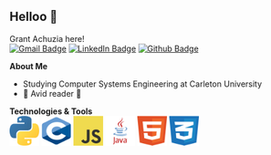 ## **Helloo** 👋

Grant Achuzia here! <br>
[![Gmail Badge](https://img.shields.io/badge/Gmail-D14836?style=for-the-badge&logo=gmail&logoColor=white&link=mailto:achuziaduby@gmail.com)](mailto:achuziaduby@gmail.com)
[![LinkedIn Badge](https://img.shields.io/badge/LinkedIn-0077B5?style=for-the-badge&logo=linkedin&logoColor=white&link=inkedin.com/in/grant-achuzia-8259251b8/)](https://www.linkedin.com/in/grant-achuzia-8259251b8/)
[![Github Badge](https://img.shields.io/badge/GitHub-100000?style=for-the-badge&logo=github&logoColor=white)](https://github.com/GAchuzia)

**About Me** <br>
- Studying Computer Systems Engineering at Carleton University
- 📖 Avid reader 📖

   








**Technologies & Tools** <br>
<img height="52" width="52" src="media/python.svg"/>
<img height="52" width="52" src="media/c.svg"/>
<img height="52" width="52" src="media/javascript.svg"/>
<img height="52" width="52" src="media/java.svg"/>
<img height="52" width="52" src="media/html5.svg"/>
<img height="52" width="52" src="media/css3.svg"/>



<!---
GAchuzia/GAchuzia is a ✨ special ✨ repository because its `README.md` (this file) appears on your GitHub profile.
You can click the Preview link to take a look at your changes.
--->
